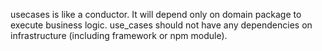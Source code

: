 usecases is like a conductor. It will depend only on domain package to execute business logic. use_cases should not have any dependencies on infrastructure (including framework or npm module).
